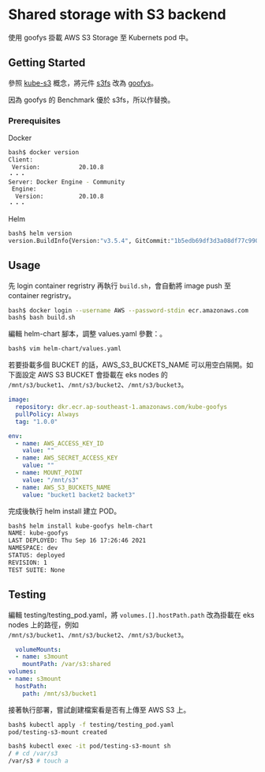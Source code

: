 # Shared storage with S3 backend

使用 goofys 掛載 AWS S3 Storage 至 Kubernets pod 中。

## Getting Started

參照 [kube-s3](https://github.com/freegroup/kube-s3) 概念，將元件 [s3fs](https://github.com/s3fs-fuse/s3fs-fuse) 改為 [goofys](https://github.com/kahing/goofys)。

因為 goofys 的 Benchmark 優於 s3fs，所以作替換。

### Prerequisites

Docker

```bash
bash$ docker version
Client:
 Version:           20.10.8
・・・
Server: Docker Engine - Community
 Engine:
  Version:          20.10.8
・・・
```

Helm

```bash
bash$ helm version
version.BuildInfo{Version:"v3.5.4", GitCommit:"1b5edb69df3d3a08df77c9902dc17af864ff05d1", GitTreeState:"dirty", GoVersion:"go1.16.3"}
```

## Usage

先 login container regristry 再執行 `build.sh`，會自動將 image push 至 container regristry。

```bash
bash$ docker login --username AWS --password-stdin ecr.amazonaws.com
bash$ bash build.sh
```

編輯 helm-chart 腳本，調整 values.yaml 參數：。

```bash
bash$ vim helm-chart/values.yaml
```

若要掛載多個 BUCKET 的話，AWS_S3_BUCKETS_NAME 可以用空白隔開。如下面設定 AWS S3 BUCKET 會掛載在 eks nodes 的 `/mnt/s3/bucket1`、`/mnt/s3/bucket2`、`/mnt/s3/bucket3`。

```yaml
image:
  repository: dkr.ecr.ap-southeast-1.amazonaws.com/kube-goofys
  pullPolicy: Always
  tag: "1.0.0"

env:
  - name: AWS_ACCESS_KEY_ID
    value: ""
  - name: AWS_SECRET_ACCESS_KEY
    value: ""
  - name: MOUNT_POINT
    value: "/mnt/s3"
  - name: AWS_S3_BUCKETS_NAME
    value: "bucket1 backet2 backet3"
```

完成後執行 helm install 建立 POD。

```bash
bash$ helm install kube-goofys helm-chart
NAME: kube-goofys
LAST DEPLOYED: Thu Sep 16 17:26:46 2021
NAMESPACE: dev
STATUS: deployed
REVISION: 1
TEST SUITE: None
```

## Testing

編輯 testing/testing_pod.yaml，將 `volumes.[].hostPath.path` 改為掛載在 eks nodes 上的路徑，例如 `/mnt/s3/bucket1`、`/mnt/s3/bucket2`、`/mnt/s3/bucket3`。

```yaml
  volumeMounts:
  - name: s3mount
    mountPath: /var/s3:shared
volumes:
- name: s3mount
  hostPath:
    path: /mnt/s3/bucket1
```

接著執行部署，嘗試創建檔案看是否有上傳至 AWS S3 上。

```bash
bash$ kubectl apply -f testing/testing_pod.yaml
pod/testing-s3-mount created    

bash$ kubectl exec -it pod/testing-s3-mount sh
/ # cd /var/s3
/var/s3 # touch a
```
